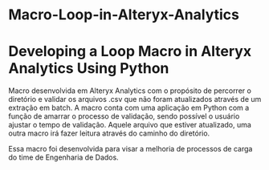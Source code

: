 # Macro-Loop-in-Alteryx-Analytics
# Developing a Loop Macro in Alteryx Analytics Using Python

Macro desenvolvida em Alteryx Analytics com o propósito de percorrer o diretório e validar os arquivos .csv que não foram atualizados através de um extração em batch.
A macro conta com uma aplicação em Python com a função de amarrar o processo de validação, sendo possível o usuário ajustar o tempo de validação.
Aquele arquivo que estiver atualizado, uma outra macro irá fazer leitura através do caminho do diretório.

Essa macro foi desenvolvida para visar a melhoria de processos de carga do time de Engenharia de Dados.
